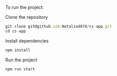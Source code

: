 To run the project:

Clone the repository

```js
git clone git@github.com:Natalia4874/cs-app.git
cd cs-app
```

Install dependencies

```js
npm install
```

Run the project

```js
npm run start
```
